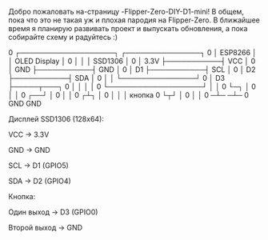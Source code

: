 Добро пожаловать на-страницу -Flipper-Zero-DIY-D1-mini! 
В общем, пока что это не такая уж и плохая пародия на Flipper-Zero.
В ближайшее время я планирую развивать проект и выпускать обновления,
а пока собирайте схему и радуйтесь :) 

0 ┌───────────────────┐           ┌───────────────┐
0 │    ESP8266        │           │  OLED Display │
0 │                   │           │   SSD1306     │
0 │              3.3V ├───────────┤ VCC           │
0 │               GND ├───────────┤ GND           │
0 │              D1   ├───────────┤ SCL           │
0 │              D2   ├───────────┤ SDA           │
0 │                   │           └───────────────┘
0 │              D3   ├─────┬───┐
0 │                   │     │   │ 
0 └───────────────────┘     │   │
0                           └─┐ │
0                              │ │
0                           ┌──┘ │
0                           │    │
0                          ┌┴┐   │
0                          │ │   │ кнопка
0                          └┬┘   │
0                           │    │
0                          ─┴─  ─┴─
0                          GND  GND

Дисплей SSD1306 (128x64):

VCC → 3.3V

GND → GND

SCL → D1 (GPIO5)

SDA → D2 (GPIO4)

Кнопка:

Один выход → D3 (GPIO0)

Второй выход → GND
